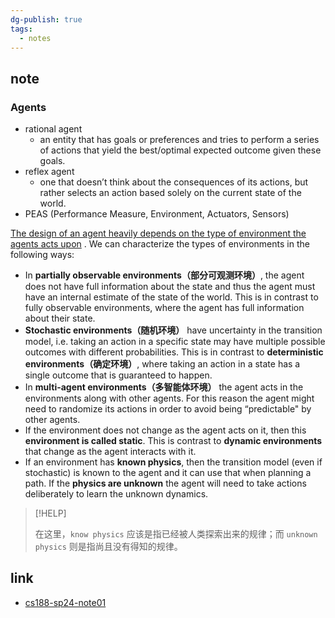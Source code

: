 ```yaml
---
dg-publish: true
tags:
  - notes
---
```


## note

### Agents

- rational agent
    - an entity that has goals or preferences and tries to perform a series of actions that yield the best/optimal expected outcome given these goals.
- reflex agent
    - one that doesn’t think about the consequences of its actions, but rather selects an action based solely on the current state of the world.
- PEAS (Performance Measure, Environment, Actuators, Sensors)

<u>The design of an agent heavily depends on the type of environment the agents acts upon</u> . We can characterize the types of environments in the following ways:

- In **partially observable environments（部分可观测环境）**, the agent does not have full information about the state and thus the agent must have an internal estimate of the state of the world. This is in contrast to fully observable environments, where the agent has full information about their state.
- **Stochastic environments（随机环境）** have uncertainty in the transition model, i.e. taking an action in a specific state may have multiple possible outcomes with different probabilities. This is in contrast to **deterministic environments（确定环境）**, where taking an action in a state has a single outcome that is guaranteed to happen.
- In **multi-agent environments（多智能体环境）** the agent acts in the environments along with other agents. For this reason the agent might need to randomize its actions in order to avoid being “predictable" by other agents.
- If the environment does not change as the agent acts on it, then this **environment is called static**. This is contrast to **dynamic environments** that change as the agent interacts with it.
- If an environment has **known physics**, then the transition model (even if stochastic) is known to the agent and it can use that when planning a path. If the **physics are unknown** the agent will need to take actions deliberately to learn the unknown dynamics.

> [!HELP]
>
> 在这里，`know physics` 应该是指已经被人类探索出来的规律；而 `unknown physics` 则是指尚且没有得知的规律。

## link

- [cs188-sp24-note01](../materials/original_note/cs188-sp24-note01.pdf)

